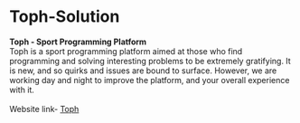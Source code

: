 # Toph-Solution
<strong>Toph - Sport Programming Platform</strong> <br>
Toph is a sport programming platform aimed at those who find programming and solving interesting problems to be extremely gratifying. It is new, and so quirks and issues are bound to surface. However, we are working day and night to improve the platform, and your overall experience with it. <br> <br>
Website link- <a href="toph.co" target="_blank">Toph</a> <br> <br>



